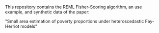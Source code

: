 This repository contains the REML Fisher-Scoring algorithm, an use example, and synthetic data of the paper:

"Small area estimation of poverty proportions under heteroscedastic Fay-Herriot models"
